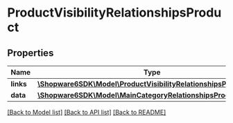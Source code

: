# ProductVisibilityRelationshipsProduct

## Properties
Name | Type | Description | Notes
------------ | ------------- | ------------- | -------------
**links** | [**\Shopware6SDK\Model\ProductVisibilityRelationshipsProductLinks**](ProductVisibilityRelationshipsProductLinks.md) |  | [optional] 
**data** | [**\Shopware6SDK\Model\MainCategoryRelationshipsProductData**](MainCategoryRelationshipsProductData.md) |  | [optional] 

[[Back to Model list]](../../README.md#documentation-for-models) [[Back to API list]](../../README.md#documentation-for-api-endpoints) [[Back to README]](../../README.md)

